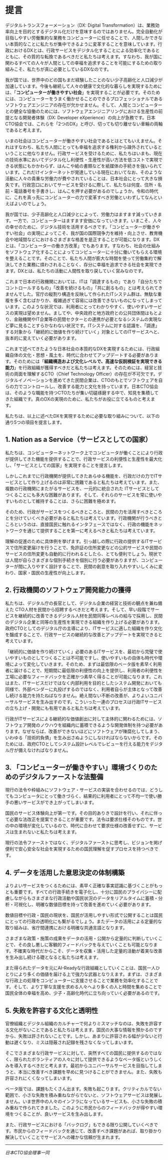 # 提言

デジタルトランスフォーメーション（DX: Digital Transformation）は、業務効率向上を目的とするデジタル化だけを意味するのではありません。完全自動化が目指しやすい労働集約な業務をコンピューターに任せることで、人間しかできない本質的なことに私たちが集中できるように変革することを意味しています。行政におけるDXとは、行政サービスをデジタル化することによる効率化であるとともに、その質的な転換であるべきだと私たちは考えます。すなわち、我が国に関わるすべての人々が人間としての幸福を追求することを可能にするための取り組みこそ、私たちが真に必要としているDXなのです。

我が国では、世界中のどの国もまだ経験したことのない少子高齢化と人口減少が加速しています。今後も継続して人々の健康で文化的な暮らしを実現するためには、「**コンピューターが働きやすい社会**」を実現することが必要です。そのためには、コンピューターをうまく働かせることのできるプロフェッショナルであるソフトウェアエンジニアの存在が欠かせません。そして、人間とコンピューターとの健全な協働のためには、ソフトウェアエンジニアリングにおける生産性の前提となる開発者体験（DX: Developer eXperience）の向上が急務です。日本CTO協会では、これらを「2つのDX」と呼び、切っても切り離せない車輪の両軸であると考えます。

いまの社会はコンピューターが働きやすい社会であるとはとてもいえません。それはすなわち、私たち人間にとっても幸福を追求する権利から疎外されているということに他なりません。行政サービスを受けるために、私たちはいまも、現在の技術水準においてデジタル化し利便性・生産性が高い方法を低コストで実現できる状態にもかかわらず、はんこや紙の書類などを紙媒体の手続きを強いられています。これだけインターネットが発達している現在においてなお、そのような活動に人々の貴重な労働力が費やされていることは、日本社会にとって大きな損失です。行政窓口においてサービスを受けるに際して、私たちは何度、住所・名前・電話番号を手書きし、はんこを押す必要があるのでしょうか。令和の時代に、これを真っ先にコンピューターの力で変革すべき労働といわずしてなんといえばよいのでしょう。

我が国では、少子高齢化と人口減少とによって、労働力はますます減っていきます。一方で、コンピューターはますます安価になっていきます。いまこそ、人々の幸せのために、デジタル技術を活用するべきです。「コンピューターが働きやすい社会」の実現によってこそ、我が国の国際競争力を維持・向上させ、教育機会や地域間などにおけるさまざまな格差を是正することが可能になります。DXとは、「コンピューターの働き方改革」でもあります。すなわち、社会の仕組みをソフトウェア化することによってコンピューターに十分に働いてもらえる環境を整えることです。そのことで、私たち人間が膨大な時間を使って労働集約で解決してきた業務に煩わされることなく、存分に幸福を追求できる社会を実現できます。DXとは、私たちの活動に人間性を取り戻していく営みなのです。

これまで日本の行政機関においては、ITは「調達するもの」であり「自分たちでコントロールするもの」「改善を続けるもの」「共に創るもの」とは考えられてきませんでした。官庁の縦割り構造を反映して作られたITシステム群は、無駄な重複を多く含むばかりか、複雑過ぎて容易には改善できないものになってしまっています。このような状況では、利用者にとってわかりやすく、使いやすいサービスの実現は望めません。ましてや、中央政府と地方政府との公共団体間はもとより、金融機関やIT企業等の民間セクターとの連携が必要となるシステムの実現など夢に見ることすらかなわない状況です。ITシステムに対する認識を、「調達」する対象から「継続的に価値を作り続けていく」対象としてのITサービスへと、抜本的に変えていく必要があります。

これまで述べてきたような日本社会の本質的なDXを実現するためには、行政組織自体の文化・思想・風土を、時代に合わせてアップデートする必要があります。そのためには「**組織構造および文化レベルで、高速な仮説検証を実現できる能力**」を行政組織が獲得すべきだと私たちは考えます。そのためには、経営と技術の両面を理解するCTO（Chief Technology Officer）の存在が不可欠です。デジタルイノベーションを進めてきた民間企業は、CTOのもとでソフトウェアを自らの力でコントロールし、改善する能力と文化を持っています。日本CTO協会は、そのような職能を持つCTOたちが集い切磋琢磨する中で、知見を集積してきた組織です。真のDXの実現のために、私たちがお役に立てるものと考えます。

私たちは、以上に述べたDXを実現するために必要な取り組みについて、以下の通り5つの項目を提言します。

## 1. Nation as a Service（サービスとしての国家）

私たちは、コンピューターネットワーク上でコンピュータが働くことにより行政が提供してきた機能を提供することで、行政サービスの利便性と生産性を最大化し、「サービスとしての国家」を実現することを提言します。

しかしこれまでに行政機関が提供してきたあらゆる機能を、行政だけの力でITサービスとして作り上げるのは非常に困難であると私たちは考えています。また、複数の行政機関にまたがるサービスを、一元的に統合された ITサービスとしてつくることにも多大な困難があります。そして、それらのサービスを常に使いやすいものとして維持することは、さらに困難を極めます。

そのため、行政がサービスをつくるべきところと、民間の力を活用すべきところとを分けていくべき必要があると私たちは考えています。行政機関が行うべきところというのは、直接国民に触れるインタフェースではなく、行政の機能をネットワークを通じて提供することを第一に考えるべきと私たちは考えています。

理解の促進のために具体例を挙げます。引っ越しの際に行政の提供するITサービスで住所変更届けを行うことで、免許証の住所変更などの公的サービスや民間のサービスの住所変更も自動的に行われるとしたら、とても便利でしょう。現状では人間が自らさまざまな個別手続きを個別に行う必要がありますが、コンピューターが間に入りやすく設計することで、民間の創意を取り入れやすいしくみに変わり、国家・国民の生産性が向上します。

## 2. 行政機関のソフトウェア開発能力の獲得

私たちは、デジタル庁の長官として、デジタル企業の経営と技術の観点を兼ね備えた CTO人材を民間から招聘するべきだと考えます。そして、早い段階でサービスを継続的に改善できるデジタル人材を民間同等レベルの給与で採用し、民間のデジタル企業と同等の生産性を実現できる組織を作り上げる必要があります。政府CTOとしてのデジタル庁の主導により、ITサービスに適した組織を作り文化を醸成することで、行政サービスの継続的な改善とアップデートを実現できると考えています。

「継続的に価値を作り続けていく」必要のあるITサービスを、最初から完璧で使いやすいものとしてつくることは不可能ですし、使いやすいもの自体も時代や環境によって変化していきます。そのため、まずは最低限のベータ版を素早く利用者に届けることで、短期間に最低限の利便性の向上を提供し、利用者の利便性を工場に必要なフィードバックを正確かつ素早く得ることが可能になります。これはまた、ITサービスだけではなく内部利用を目的としたシステム開発においても同様で、外部ベンダーに丸投げするのではなく、利用者自らが主体となって改善し続ける能力を持たねばなりません。絶え間ない不断の改善が、よりよいユニバーサルサービスを生み出すのです。こういった一連のプロセスは行政ITサービスの立ち上げ・開発にも有用であると私たちは考えています。

行政がITサービスによる継続的な価値創出に対して主体的に関わるためには、ソフトウェア開発のノウハウを組織内に蓄積できるような開発体制を持つ必要があります。なぜならば、改善ができないほどにソフトウェアが陳腐化してしまう、いわゆる「技術的負債」を生み出さぬようにしなければならないからです。そのためには、政府CTOとしてシステム設計レベルでレビューを行える能力をデジタル庁が備えなければなりません。

## 3. 「コンピューターが働きやすい」環境づくりのためのデジタルファーストな法整備

現行の法令や枠組みにソフトウェア・サービスの実装を合わせるのでは、どうしてもコンピュータにとって働きづらく、結果的に利用者にとって不均一で使い勝手の悪いサービスができ上がってしまいます。

国民のサービス体験向上が第一です。その目的ありきで設計を行い、それに伴って必要な法改正を提案できることが重要です。法令は要求仕様そのものです。世の中の環境が変化しているので、時代に合わせて要求仕様の改善せずに、サービスは生まれないと私たちは考えます。

現行の法令ファーストではなく、デジタルファーストに思考し、ビジョンを掲げ便利で安心安全な社会を実現するための国民理解を促すプロセスを持つべきです。

## 4. データを活用した意思決定の体制構築

よりよいサービスをつくるためには、素早く正確な事実認識に基づくことがもっとも重要です。すべての行政手続きを電子化し、十分に国民のプライバシーに配慮しながらもさまざまな行政活動や国民状況のデータをリアルタイムに蓄積・分析・可視化し、明確な数値目標を持って改善を進めていく必要があります。

数値目標や行政・国民の現状を、国民が活用しやすい形式で公開することは国民にとっての行政の透明化にも繋がるでしょう。またデータの活用による定量的な取り組みは、省庁間連携における明確な共通言語となります。

さまざまな政策・施策の成果をデータの活用・公開から定量的に判断していくことで、その良し悪しに客観的フィードバックを与えていくことも可能となります。不確実な時代だからこそ、データを収集・活用した定量的活動が着実な改善を生み出し続ける礎となると私たちは考えます。

また得られたデータを元にAI-Readyな行政組織としていくことは、国民一人ひとりにより多くの価値を届ける上で強力な武器となりえます。まずは、さまざまな行政上の処理をコンピューターに支援させることで業務を効率化することです。そして、より丁寧な支援を求める人々へより多くの人と時間を集めることで国民全体の幸福を高め、少子・高齢化時代に立ち向っていく必要があるのです。

## 5. 失敗を許容する文化と透明性

官僚組織とデジタル組織のカルチャーで何よりミスマッチなのは、失敗を許容する文化がないことであると私たちは考えます。国民の大事な情報を預かるのですから、失敗は許されないことです。しかし、あまりに許容される幅が少ないと行動は遅くなり、ミスは隠蔽され記録を残さなくなってしまいます。

そこでさまざまな行政サービスに対して、突然すべての国民に提供するのではなく、限られたボランティアの人々に対して提供できるようなベータ版というしくみを導入するべきだと考えます。最初からユニバーサルサービスを目指してしまうと、本当に改善すべき課題を早めに見つけることができません。また、失敗も許容されにくくなってしまいます。

ベータ版では、課題もたくさん出ます。失敗も起こります。クリティカルでない範囲で、小さな失敗を積み重ねながらでないと、ソフトウェアサービスは発展しません。いま世界中の人々のインフラになっているサービスも、小さな失敗の積み重ねで作られてきました。このように市民からのフィードバックが得やすい環境をつくることが、良いサービスを生み出します。

また、行政サービスにおける「バックログ」もできる限り公開していくべきです。市民からのフィードバックを通じて、改善すべき課題があれば、取り掛かり解決していくことでサービスへの確かな信頼が生まれます。

----

*日本CTO協会理事一同*
